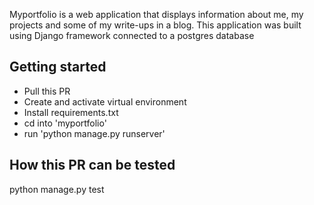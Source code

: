 Myportfolio is a web application that displays information about me, my projects and some of my write-ups in a blog. This application was built using Django framework connected to a postgres database

## Getting started
- Pull this PR
- Create and activate virtual environment
- Install requirements.txt
- cd into 'myportfolio'
- run 'python manage.py runserver'

## How this PR can be tested
python manage.py test
